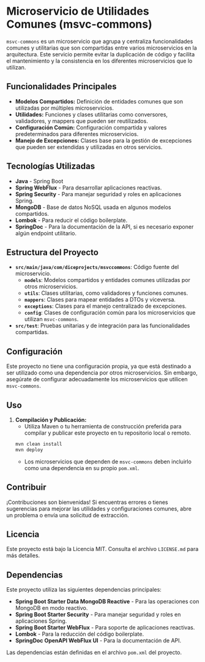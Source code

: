
# Microservicio de Utilidades Comunes (msvc-commons)

`msvc-commons` es un microservicio que agrupa y centraliza funcionalidades comunes y utilitarias que son compartidas entre varios microservicios en la arquitectura. Este servicio permite evitar la duplicación de código y facilita el mantenimiento y la consistencia en los diferentes microservicios que lo utilizan.

## Funcionalidades Principales

- **Modelos Compartidos:** Definición de entidades comunes que son utilizadas por múltiples microservicios.
- **Utilidades:** Funciones y clases utilitarias como conversores, validadores, y mappers que pueden ser reutilizados.
- **Configuración Común:** Configuración compartida y valores predeterminados para diferentes microservicios.
- **Manejo de Excepciones:** Clases base para la gestión de excepciones que pueden ser extendidas y utilizadas en otros servicios.

## Tecnologías Utilizadas

- **Java** - Spring Boot
- **Spring WebFlux** - Para desarrollar aplicaciones reactivas.
- **Spring Security** - Para manejar seguridad y roles en aplicaciones Spring.
- **MongoDB** - Base de datos NoSQL usada en algunos modelos compartidos.
- **Lombok** - Para reducir el código boilerplate.
- **SpringDoc** - Para la documentación de la API, si es necesario exponer algún endpoint utilitario.

## Estructura del Proyecto

- **`src/main/java/com/diceprojects/msvccommons`**: Código fuente del microservicio.
    - **`models`**: Modelos compartidos y entidades comunes utilizadas por otros microservicios.
    - **`utils`**: Clases utilitarias, como validadores y funciones comunes.
    - **`mappers`**: Clases para mapear entidades a DTOs y viceversa.
    - **`exceptions`**: Clases para el manejo centralizado de excepciones.
    - **`config`**: Clases de configuración común para los microservicios que utilizan `msvc-commons`.
- **`src/test`**: Pruebas unitarias y de integración para las funcionalidades compartidas.

## Configuración

Este proyecto no tiene una configuración propia, ya que está destinado a ser utilizado como una dependencia por otros microservicios. Sin embargo, asegúrate de configurar adecuadamente los microservicios que utilicen `msvc-commons`.

## Uso

1. **Compilación y Publicación:**
    - Utiliza Maven o tu herramienta de construcción preferida para compilar y publicar este proyecto en tu repositorio local o remoto.
   ```bash
   mvn clean install
   mvn deploy
   ```
    - Los microservicios que dependen de `msvc-commons` deben incluirlo como una dependencia en su propio `pom.xml`.

## Contribuir

¡Contribuciones son bienvenidas! Si encuentras errores o tienes sugerencias para mejorar las utilidades y configuraciones comunes, abre un problema o envía una solicitud de extracción.

## Licencia

Este proyecto está bajo la Licencia MIT. Consulta el archivo `LICENSE.md` para más detalles.

## Dependencias

Este proyecto utiliza las siguientes dependencias principales:

- **Spring Boot Starter Data MongoDB Reactive** - Para las operaciones con MongoDB en modo reactivo.
- **Spring Boot Starter Security** - Para manejar seguridad y roles en aplicaciones Spring.
- **Spring Boot Starter WebFlux** - Para soporte de aplicaciones reactivas.
- **Lombok** - Para la reducción del código boilerplate.
- **SpringDoc OpenAPI WebFlux UI** - Para la documentación de API.

Las dependencias están definidas en el archivo `pom.xml` del proyecto.
